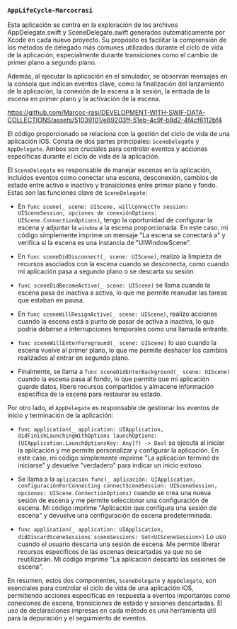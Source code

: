 ### `AppLifeCycle-Marcocrasi`

Esta aplicación se centra en la exploración de los archivos AppDelegate.swift y SceneDelegate.swift generados automáticamente por Xcode en cada nuevo proyecto. Su propósito es facilitar la comprensión de los métodos de delegado más comunes utilizados durante el ciclo de vida de la aplicación, especialmente durante transiciones como el cambio de primer plano a segundo plano.

Además, al ejecutar la aplicación en el simulador, se observan mensajes en la consola que indican eventos clave, como la finalización del lanzamiento de la aplicación, la conexión de la escena a la sesión, la entrada de la escena en primer plano y la activación de la escena.

https://github.com/Marcoc-rasi/DEVELOPMENT-WITH-SWIF-DATA-COLLECTIONS/assets/51039101/e89203ff-51eb-4c9f-b8d2-4f4cf6112bf4

El código proporcionado se relaciona con la gestión del ciclo de vida de una aplicación iOS. Consta de dos partes principales: `SceneDelegate` y `AppDelegate`. Ambos son cruciales para controlar eventos y acciones específicas durante el ciclo de vida de la aplicación.

El `SceneDelegate` es responsable de manejar escenas en la aplicación, incluidos eventos como conectar una escena, desconexión, cambios de estado entre activo e inactivo y transiciones entre primer plano y fondo. Estas son las funciones clave de `SceneDelegate`:

- En `func scene(_ scene: UIScene, willConnectTo session: UISceneSession, opciones de conexiónOptions: UIScene.ConnectionOptions)`, tengo la oportunidad de configurar la escena y adjuntar la `window` a la escena proporcionada. En este caso, mi código simplemente imprime un mensaje "La escena se conectará a" y verifica si la escena es una instancia de "UIWindowScene".

- En `func sceneDidDisconnect(_ scene: UIScene)`, realizo la limpieza de recursos asociados con la escena cuando se desconecta, como cuando mi aplicación pasa a segundo plano o se descarta su sesión.

- `func sceneDidBecomeActive(_ scene: UIScene)` se llama cuando la escena pasa de inactiva a activa, lo que me permite reanudar las tareas que estaban en pausa.

- En `func sceneWillResignActive(_ scene: UIScene)`, realizo acciones cuando la escena está a punto de pasar de activa a inactiva, lo que podría deberse a interrupciones temporales como una llamada entrante.

- `func sceneWillEnterForeground(_ scene: UIScene)` lo uso cuando la escena vuelve al primer plano, lo que me permite deshacer los cambios realizados al entrar en segundo plano.

- Finalmente, se llama a `func sceneDidEnterBackground(_ scene: UIScene)` cuando la escena pasa al fondo, lo que permite que mi aplicación guarde datos, libere recursos compartidos y almacene información específica de la escena para restaurar su estado.

Por otro lado, el `AppDelegate` es responsable de gestionar los eventos de inicio y terminación de la aplicación:

- `func application(_ application: UIApplication, didFinishLaunchingWithOptions launchOptions: [UIApplication.LaunchOptionsKey: Any]?) -> Bool` se ejecuta al iniciar la aplicación y me permite personalizar y configurar la aplicación. En este caso, mi código simplemente imprime "La aplicación terminó de iniciarse" y devuelve "verdadero" para indicar un inicio exitoso.

- Se llama a la `aplicación func(_ aplicación: UIApplication, configuraciónForConnecting connectSceneSession: UISceneSession, opciones: UIScene.ConnectionOptions)` cuando se crea una nueva sesión de escena y me permite seleccionar una configuración de escena. Mi código imprime "Aplicación que configura una sesión de escena" y devuelve una configuración de escena predeterminada.

- `func application(_ application: UIApplication, didDiscardSceneSessions sceneSessions: Set<UISceneSession>)` Lo uso cuando el usuario descarta una sesión de escena. Me permite liberar recursos específicos de las escenas descartadas ya que no se reutilizarán. Mi código imprime "La aplicación descartó las sesiones de escena".

En resumen, estos dos componentes, `SceneDelegate` y `AppDelegate`, son esenciales para controlar el ciclo de vida de una aplicación iOS, permitiendo acciones específicas en respuesta a eventos importantes como conexiones de escena, transiciones de estado y sesiones descartadas. El uso de declaraciones impresas en cada método es una herramienta útil para la depuración y el seguimiento de eventos.

